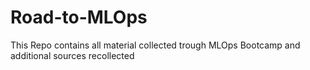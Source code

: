 # Road-to-MLOps
This Repo contains all material collected trough MLOps Bootcamp and additional sources recollected
